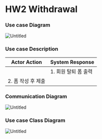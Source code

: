 # HW2 Withdrawal

### Use case Diagram

![Untitled](HW2%20Withdrawal%20e9d55ab45fd94687b6b7d60ef0fe1d85/Untitled.png)

### Use case Description

| Actor Action | System Response |
| --- | --- |
|  | 1. 회원 탈퇴 폼 출력 |
| 2. 폼 작성 후 제출 |  |

### Communication Diagram

![Untitled](HW2%20Withdrawal%20e9d55ab45fd94687b6b7d60ef0fe1d85/Untitled%201.png)

### Use case Class Diagram

![Untitled](HW2%20Withdrawal%20e9d55ab45fd94687b6b7d60ef0fe1d85/Untitled%202.png)